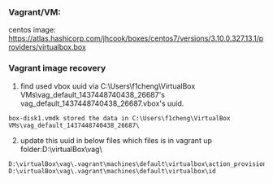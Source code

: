 
### Vagrant/VM:
centos image: https://atlas.hashicorp.com/jhcook/boxes/centos7/versions/3.10.0.327.13.1/providers/virtualbox.box

### Vagrant image recovery  
1. find used vbox uuid via C:\Users\f1cheng\VirtualBox VMs\vag_default_1437448740438_26687's vag_default_1437448740438_26687.vbox's uuid. 
```  
box-disk1.vmdk stored the data in C:\Users\f1cheng\VirtualBox VMs\vag_default_1437448740438_26687\
```  
  
2. update this uuid in below files which files is in vagrant up folder:D:\virtualBox\vag\  
```  
D:\virtualBox\vag\.vagrant\machines\default\virtualbox\action_provision
D:\virtualBox\vag\.vagrant\machines\default\virtualbox\id
```  



